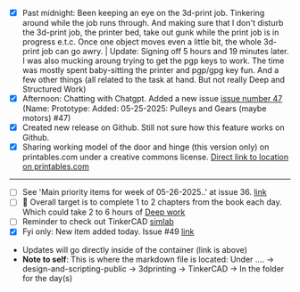 - [x] Past midnight: Been keeping an eye on the 3d-print job. Tinkering around while the job runs through. And making sure that I don't disturb the 3d-print job, the printer bed, take out gunk while the print job is in progress e.t.c. Once one object moves even a little bit, the whole 3d-print job can go awry. | Update: Signing off 5 hours and 19 minutes later. I was also mucking aroung trying to get the pgp keys to work. The time was mostly spent baby-sitting the printer and pgp/gpg key fun. And a few other things (all related to the task at hand. But not really Deep and Structured Work)
- [x] Afternoon: Chatting with Chatgpt. Added a new issue [issue number 47](https://github.com/Shangrila-VHP/shangrila-vhp/issues/47) (Name: Prototype: Added: 05-25-2025: Pulleys and Gears (maybe motors) #47)
- [x] Created new release on Github. Still not sure how this feature works on Github.
- [x] Sharing working model of the door and hinge (this version only) on printables.com under a creative commons license. [Direct link to location on printables.com](https://www.printables.com/model/1311271-door-and-hinge)

---
- [ ] See 'Main priority items for week of 05-26-2025..' at issue 36. [link](https://github.com/Shangrila-VHP/shangrila-vhp/issues/36)
- [ ] 🎯 Overall target is to complete 1 to 2 chapters from the book each day. Which could take 2 to 6 hours of [Deep work](https://www.amazon.com/Deep-Work-Focused-Success-Distracted/dp/1455586692)
- [ ] Reminder to check out TinkerCAD [simlab](https://www.tinkercad.com/simlab)
- [x] Fyi only: New item added today. Issue #49 [link](https://github.com/Shangrila-VHP/shangrila-vhp/issues/49)
-  Updates will go directly inside of the container (link is above)
- **Note to self**: This is where the markdown file is located: Under ....  -> design-and-scripting-public -> 3dprinting -> TinkerCAD -> In the folder for the day(s)
